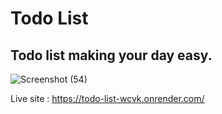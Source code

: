 # Todo List

## Todo list making your day easy.

![Screenshot (54)](https://github.com/razannael/TodoList-React/assets/127951072/d44529f4-66d8-4e74-bf06-e7aec71ed39b)


Live site : https://todo-list-wcvk.onrender.com/
